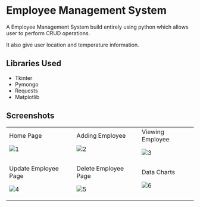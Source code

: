 # Employee Management System 

A Employee Management System build entirely using python which allows user to perform CRUD operations.

It also give user location and temperature information.

## Libraries Used
- Tkinter
- Pymongo 
- Requests 
- Matplotlib

## Screenshots 
 <table>
  <tr>
   <td>
     Home Page
 
   ![1](https://user-images.githubusercontent.com/93433440/232191980-e12ef9b5-03fa-4787-b332-b9e98ec7dbce.jpg)
   </td>
   <td>
     Adding Employee
     
   ![2](https://user-images.githubusercontent.com/93433440/232192961-248f9a60-4f58-4e92-96ee-9375df33ebf9.jpg)
   </td>
   <td>
     Viewing Employee
     
   ![3](https://user-images.githubusercontent.com/93433440/232193324-18c075e7-46fd-4da8-b18a-585ef20257c4.jpg)
   </td>
   </tr>
   <tr>
    <td>
     Update Employee Page
 
   ![4](https://user-images.githubusercontent.com/93433440/232193368-fef3b3d8-e848-4d84-abf3-7a4e8b5356d0.jpg)
   </td>
   <td>
     Delete Employee Page
     
   ![5](https://user-images.githubusercontent.com/93433440/232193378-71adefd3-2eae-4bb9-a1d6-d8a6bfdd6797.jpg)
   </td>
   <td>
     Data Charts
     
   ![6](https://user-images.githubusercontent.com/93433440/232193382-c7b99d37-e985-4b42-989d-513e97cb1d4e.jpg)
   </td>
   </tr>
  </table>
  
